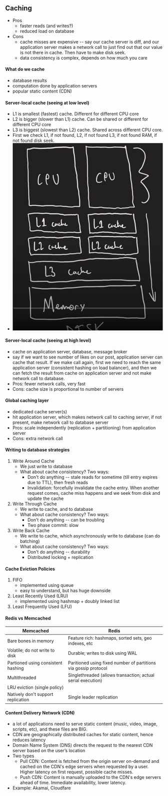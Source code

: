 ## Caching
* Pros
  * faster reads (and writes?)
  * reduced load on database
* Cons
  * cache misses are expensive -- say our cache server is diff, and our application server makes a network call to just find out that our value is not there in cache. Then have to make disk seek.
  * data consistency is complex, depends on how much you care

#### What do we cache
* database results
* computation done by application servers
* popular static content (CDN)

#### Server-local cache (seeing at low level)
* L1 is smallest (fastest) cache. Different for different CPU core
* L2 is bigger (slower than L1) cache. Can be shared or different for different CPU core
* L3 is biggest (slowest than L2) cache. Shared across different CPU core.
* First we check L1, if not found, L2, if not found L3, if not found RAM, if not found disk seek.
* ![Single computer cache](/metadata/single_computer_cache.png)

#### Server-local cache (seeing at high level) 
* cache on application server, database, message broker
* say if we want to see number of likes on our post, application server can cache that result. If we make call again, first we need to reach the same application server (consistent hashing on load balancer), and then we can fetch the result from cache on application server and not make network call to database.
* Pros: fewer network calls, very fast
* Cons: cache size is proportional to number of servers

#### Global caching layer
* dedicated cache server(s)
* hit application server, which makes network call to caching server, if not present, make network call to database server
* Pros: scale independently (replication + partitioning) from application server
* Cons: extra network call

#### Writing to database strategies
1. Write Around Cache
   * We just write to database
   * What about cache consistency? Two ways:
     * Don't do anything -- stale reads for sometime (till entry expires due to TTL), then fresh reads
     * Invalidation: forcefully invalidate the cache entry. When another request comes, cache miss happens and we seek from disk and update the cache
2. Write Through Cache
   * We write to cache, and to database
   * What about cache consistency? Two ways:
     * Don't do anything -- can be troubling
     * Two phase commit: slow
3. Write Back Cache
   * We write to cache, which asynchronously write to database (can do batching)
   * What about cache consistency? Two ways:
     * Don't do anything -- durability
     * Distributed locking + replication

#### Cache Eviction Policies
1. FIFO
   * implemented using queue
   * easy to understand, but has huge downside
2. Least Recently Used (LRU)
   * implemented using hashmap + doubly linked list
3. Least Frequently Used (LFU)

#### Redis vs Memcached
| Memcached | Redis |
| --------- | ----- |
| Bare bones in memory | Feature rich: hashmaps, sorted sets, geo indexes, etc |
| Volatile; do not write to disk | Durable; writes to disk using WAL |
| Partioned using consistent hashing | Paritioned using fixed number of partitions via gossip protocol |
| Multithreaded | Singlethreaded (allows transaction; actual serial execution) |
| LRU eviction (single policy) | | LRU, LFU, TTL, etc |
| Natively don't support replication | Single leader replication |

#### Content Delivery Network (CDN)
* a lot of applications need to serve static content (music, video, image, scripts, etc), and these files are BIG.
* CDN are geographically distributed caches for static content, hence reduces latency
* Domain Name System (DNS) directs the request to the nearest CDN server based on the user’s location
* Two types
  * Pull CDN: Content is fetched from the origin server on-demand and cached on the CDN's edge servers when requested by a user. Higher latency on first request, possible cache misses.
  * Push CDN: Content is manually uploaded to the CDN's edge servers ahead of time. Immediate availability, lower latency.
* Example: Akamai, Cloudfare
